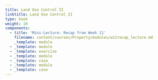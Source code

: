 ```yaml
---
title: Land Use Control II
linktitle: Land Use Control II
type: book
weight: 10
components:
  - title: 'Mini-Lecture: Recap from Week 11'
    filename: content/courses/Property/modules/w11recap_lecture.md
    _template: module
  - _template: module
  - _template: exercise
  - _template: module
  - _template: case
  - _template: module
  - _template: case
---
```



